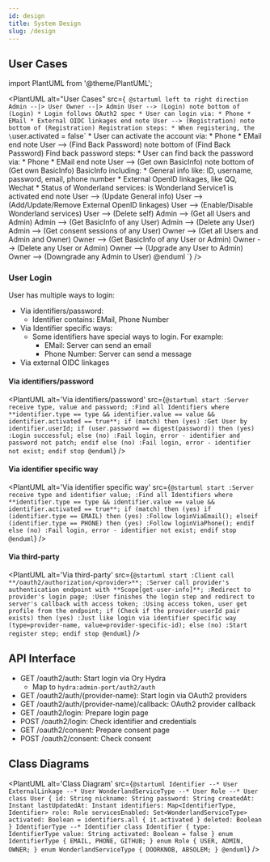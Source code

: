 ```yaml
---
id: design
title: System Design
slug: /design
---
```


## User Cases

import PlantUML from '@theme/PlantUML';

<PlantUML alt="User Cases" src={`
@startuml
  left to right direction
  Admin --|> User
  Owner --|> Admin
  User --> (Login)
    note bottom of (Login)
    * Login follows OAuth2 spec
    * User can login via:
      * Phone
      * EMail
      * External OIDC linkages
    end note
  User --> (Registration)
    note bottom of (Registration)
    Registration steps:
    * When registering, the \`user.activated = false\`
    * User can activate the account via:
      * Phone
      * EMail
    end note
  User --> (Find Back Password)
    note bottom of (Find Back Password)
    Find back password steps:
    * User can find back the password via:
      * Phone
      * EMail
    end note
  User --> (Get own BasicInfo)
    note bottom of (Get own BasicInfo)
    BasicInfo including:
    * General info like: ID, username, password, email, phone number
    * External OpenID linkages, like QQ, Wechat
    * Status of Wonderland services: is Wonderland Service1 is activated
    end note
  User --> (Update General info)
  User --> (Add/Update/Remove External OpenID linkages)
  User --> (Enable/Disable Wonderland services)
  User --> (Delete self)
  Admin --> (Get all Users and Admin)
  Admin --> (Get BasicInfo of any User)
  Admin --> (Delete any User)
  Admin --> (Get consent sessions of any User)
  Owner --> (Get all Users and Admin and Owner)
  Owner --> (Get BasicInfo of any User or Admin)
  Owner --> (Delete any User or Admin)
  Owner --> (Upgrade any User to Admin)
  Owner --> (Downgrade any Admin to User)
@enduml
`} />

### User Login

User has multiple ways to login:
* Via identifiers/password:
  * Identifier contains: EMail, Phone Number
* Via Identifier specific ways:
  * Some identifiers have special ways to login. For example:
    * EMail: Server can send an email
    * Phone Number: Server can send a message
* Via external OIDC linkages

#### Via identifiers/password

<PlantUML alt='Via identifiers/password' src={`
@startuml
start
:Server receive type, value and password;
:Find all Identifiers where **identifier.type == type && identifier.value == value && identifier.activated == true**;
if (match) then (yes)
  :Get User by identifier.userId;
  if (user.password == digest(password)) then (yes)
    :Login successful;
  else (no)
    :Fail login, error - identifier and password not patch;
  endif
else (no)
  :Fail login, error - identifier not exist;
endif
stop
@enduml
`} />

#### Via identifier specific way

<PlantUML alt='Via identifier specific way' src={`
@startuml
start
:Server receive type and identifier value;
:Find all Identifiers where **identifier.type == type && identifier.value == value && identifier.activated == true**;
if (match) then (yes)
  if (identifier.type == EMAIL) then (yes)
    :Follow loginViaEmail();
  elseif (identifier.type == PHONE) then (yes)
    :Follow loginViaPhone();
  endif
else (no)
  :Fail login, error - identifier not exist;
endif
stop
@enduml
`} />

#### Via third-party

<PlantUML alt='Via third-party' src={`
@startuml
start
:Client call **/oauth2/authorization/<provider>**;
:Server call provider's authentication endpoint with **Scope[get-user-info]**;
:Redirect to provider's login page;
:User finishes the login step and redirect to server's callback with access token;
:Using access token, user get profile from the endpoint;
  if (Check if the provider-userId pair exists) then (yes)
    :Just like login via identifier specific way (type=provider-name, value=provider-specific-id);
  else (no)
    :Start register step;
  endif
stop
@enduml
`} />

## API Interface

* GET /oauth2/auth: Start login via Ory Hydra
  * Map to `hydra:admin-port/auth2/auth`
* GET /oauth2/auth/(provider-name): Start login via OAuth2 providers
* GET /oauth2/auth/(provider-name)/callback: OAuth2 provider callback
* GET /oauth2/login: Prepare login page
* POST /oauth2/login: Check identifier and credentials
* GET /oauth2/consent: Prepare consent page
* POST /oauth2/consent: Check consent

## Class Diagrams

<PlantUML alt='Class Diagram' src={`
@startuml
  Identifier --* User
  ExternalLinkage --* User
  WonderlandServiceType --* User
  Role --* User
  class User {
    id: String
    nickname: String
    password: String
    createdAt: Instant
    lastUpdatedAt: Instant
    identifiers: Map<IdentifierType, Identifier>
    role: Role
    servicesEnabled: Set<WonderlandServiceType>
    activated: Boolean = identifiers.all { it.activated }
    deleted: Boolean
  }
  IdentifierType --* Identifier
  class Identifier {
    type: IdentifierType
    value: String
    activated: Boolean = false
  }
  enum IdentifierType {
    EMAIL, PHONE, GITHUB;
  }
  enum Role {
    USER, ADMIN, OWNER;
  }
  enum WonderlandServiceType {
    DOORKNOB, ABSOLEM;
  }
@enduml
`} />
